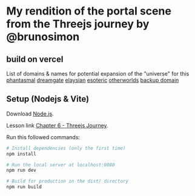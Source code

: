 # My rendition of the portal scene from the Threejs journey by @brunosimon

## build on vercel
List of domains & names for potential expansion of the "universe" for this
[phantasmal](phantasmal.vercel.app)
[dreamgate](dreamgate.vercel.app)
[elaysian](elaysian.vercel.app)
[esoteric](esoteric.vercel.app)
[otherworlds](otherworlds.vercel.app)
[backup domain](https://threejs-journey-38-low-poly-portal-scene.vercel.app/)

## Setup (Nodejs & Vite)
Download [Node.js](https://nodejs.org/en/download/).

Lesson link [Chapter 6 - Threejs Journey](https://threejs-journey.com/lessons/creating-a-scene-in-blender).

Run this followed commands:

``` bash
# Install dependencies (only the first time)
npm install

# Run the local server at localhost:8080
npm run dev

# Build for production in the dist/ directory
npm run build
```


